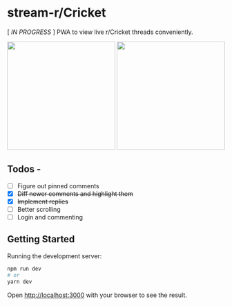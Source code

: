 # stream-r/Cricket
[ _IN PROGRESS_ ] PWA to view live r/Cricket threads conveniently.

<img width="250" src="https://user-images.githubusercontent.com/27387245/129490475-c9c8fbdd-d417-4976-ad76-59063418d288.jpg"/> <img width="250" src="https://user-images.githubusercontent.com/27387245/129490476-2db0f7d8-f2b2-45ae-ab74-d17816859e4e.jpg"/>

## Todos -
- [ ] Figure out pinned comments
- [x] ~~Diff newer comments and highlight them~~
- [x] ~~Implement replies~~
- [ ] Better scrolling
- [ ] Login and commenting

## Getting Started

Running the development server:

```bash
npm run dev
# or
yarn dev
```

Open [http://localhost:3000](http://localhost:3000) with your browser to see the result.

